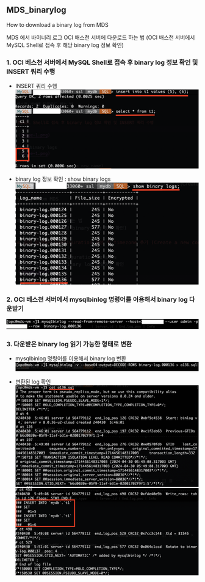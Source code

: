 ## MDS_binarylog
How to download a binary log from MDS

MDS 에서 바이너리 로그 OCI 배스천 서버에 다운로드 하는 법
(OCI 배스천 서버에서  MySQL Shell로 접속 후 해당 binary log 정보 확인)

### 1. OCI 베스천 서버에서 MySQL Shell로 접속 후 binary log 정보 확인 및 INSERT 쿼리 수행
- INSERT 쿼리 수행 
![alt text](image-2.png)

- binary log 정보 확인 : show binary logs
![chek binary log file](image-3.png)


### 2. OCI 베스천 서버에서 mysqlbinlog 명령어를 이용해서  binary log 다운받기
![download binlog](image-4.png)

### 3. 다운받은 binary log 읽기 가능한 형태로 변환
- mysqlbinlog 명령어를 이용해서 binary log 변환
![change to a readable format](image-5.png)

- 변환된 log 확인
![01log](image-6.png)
![02log](image-7.png)
